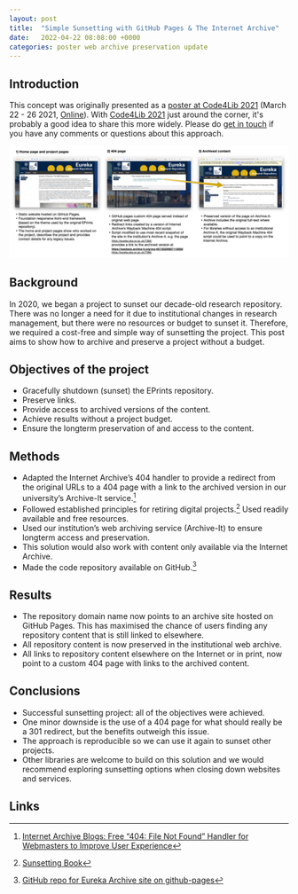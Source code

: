 ```yaml
---
layout: post
title:  "Simple Sunsetting with GitHub Pages & The Internet Archive"
date:   2022-04-22 08:08:00 +0000
categories: poster web archive preservation update
---
```


## Introduction

This concept was originally presented as a [poster at Code4Lib 2021](/assets/img/code4lib-2021-poster.pdf)
(March 22 - 26 2021, [Online](https://2021.code4lib.org)). With [Code4Lib 2021](https://2022.code4lib.org) just around the corner, it's probably a good idea to share this more widely. Please do [get in touch](/contact) if you have any comments or questions about this approach.

![Diagram](/assets/img/code4lib-2021-diagram.png)

## Background
In 2020, we began a project to sunset our decade-old research repository. There was no longer a need for it due to institutional changes in research management, but there were no resources or budget to sunset it. Therefore, we required a cost-free and simple way of sunsetting the project. This post aims to show how to archive and preserve a project without a budget.

## Objectives of the project
- Gracefully shutdown (sunset) the EPrints repository. 
- Preserve links.
- Provide access to archived versions of the content. 
- Achieve results without a project budget.
- Ensure the longterm preservation of and access to the content.

## Methods
- Adapted the Internet Archive’s 404 handler to provide a redirect from the original URLs to a 404 page with a link to the archived version in our university’s Archive-It service.[^1]
- Followed established principles for retiring digital projects.[^2] Used readily available and free resources.
- Used our institution’s web archiving service (Archive-It) to ensure longterm access and preservation.
- This solution would also work with content only available via the Internet Archive.
- Made the code repository available on GitHub.[^3]

## Results
- The repository domain name now points to an archive site hosted on GitHub Pages. This has maximised the chance of users finding any repository content that is still linked to elsewhere.
- All repository content is now preserved in the institutional web archive.
- All links to repository content elsewhere on the Internet or in print, now point to a custom 404 page with links to the archived content.

## Conclusions
- Successful sunsetting project: all of the objectives were achieved.
- One minor downside is the use of a 404 page for what should really be a 301 redirect, but the benefits outweigh this issue.
- The approach is reproducible so we can use it again to sunset other projects.
- Other libraries are welcome to build on this solution and we would recommend exploring sunsetting options when closing down websites and services.

## Links
[^1]:[Internet Archive Blogs: Free “404: File Not Found” Handler for Webmasters to Improve User Experience](http://blog.archive.org/2013/10/24/web-archive-404-handler-for-webmasters/ ) 
[^2]: [Sunsetting Book](https://ronallo.com/sunsetting-book/) 
[^3]: [GitHub repo for Eureka Archive site on github-pages](https://github.com/sainsburylibrary/eureka)


